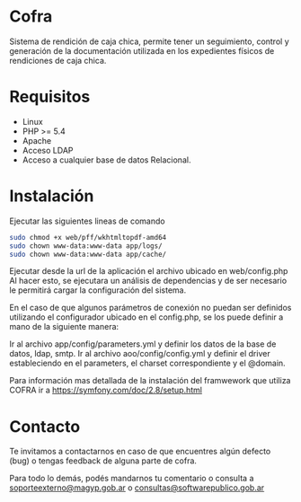 # Cofra

Sistema de rendición de caja chica, permite tener un seguimiento, control y generación de la documentación utilizada en los expedientes físicos de rendiciones de caja chica.

# Requisitos

* Linux
* PHP >= 5.4
* Apache
* Acceso LDAP
* Acceso a cualquier base de datos Relacional.

# Instalación

Ejecutar las siguientes lineas de comando

```bash
sudo chmod +x web/pff/wkhtmltopdf-amd64
sudo chown www-data:www-data app/logs/
sudo chown www-data:www-data app/cache/
```
Ejecutar desde la url de la aplicación el archivo ubicado en web/config.php
Al hacer esto, se ejecutara un análisis de dependencias y de ser necesario le permitirá cargar la configuración del sistema.

En el caso de que algunos parámetros de conexión no puedan ser definidos utilizando el configurador ubicado en el config.php, se los puede definir a mano de la siguiente manera:

Ir al archivo app/config/parameters.yml y definir los datos de la base de datos, ldap, smtp.
Ir al archivo aoo/config/config.yml y definir el driver estableciendo en el parameters, el charset correspondiente y el @domain.

Para información mas detallada de la instalación del framwework que utiliza COFRA ir a https://symfony.com/doc/2.8/setup.html

# Contacto

Te invitamos a contactarnos en caso de que encuentres algún defecto (bug) o tengas feedback de alguna parte de cofra.

Para todo lo demás, podés mandarnos tu comentario o consulta a soporteexterno@magyp.gob.ar 
o consultas@softwarepublico.gob.ar
